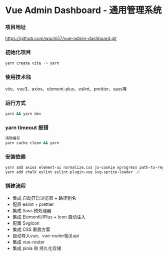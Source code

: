 # Vue Admin Dashboard - 通用管理系统

### 项目地址
https://github.com/wuchi57/vue-admin-dashboard.git

### 初始化项目
```bash
yarn create vite -> yarn
```

### 使用技术栈
vite、vue3、axios、element-plus、eslint、prettier、sass等

### 运行方式
```bash
yarn && yarn dev
```

### yarn timeout 报错
```bash
清除缓存
yarn cache clean && yarn
```

### 安装依赖
```bash
yarn add axios element-ui normalize.css js-cookie nprogress path-to-regexp
yarn add chalk eslint eslint-plugin-vue svg-sprite-loader -D
```

### 搭建流程
- 集成 自动开启浏览器 + 路径别名
- 配置 eslint + prettier
- 集成 Sass 预处理器
- 集成 ElementUIPlus + Icon 自动注入
- 配置 SvgIcon
- 集成 CSS 重置方案
- 自动导入vue、vue-router相关api
- 集成 vue-router
- 集成 pinia 和 持久化存储


